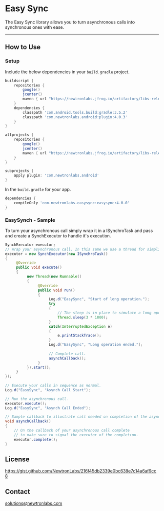 # Easy Sync

The Easy Sync library allows you to turn asynchronous calls into synchronous ones with ease. 

----


## How to Use 

### Setup

Include the below dependencies in your `build.gradle` project.

```gradle
buildscript {
    repositories {
        google()
        jcenter()
        maven { url "https://newtronlabs.jfrog.io/artifactory/libs-release-local" }
    }
    dependencies {
        classpath 'com.android.tools.build:gradle:3.5.2'
        classpath 'com.newtronlabs.android:plugin:4.0.3'
    }
}

allprojects {
    repositories {
        google()
        jcenter()
        maven { url "https://newtronlabs.jfrog.io/artifactory/libs-release-local" }
    }
}

subprojects {
    apply plugin: 'com.newtronlabs.android'
}
```

In the `build.gradle` for your app.

```gradle
dependencies {
    compileOnly 'com.newtronlabs.easysync:easysync:4.0.0'
}
```

### EasySynch - Sample
To turn your asynchronous call simply wrap it in a ISynchroTask and pass and create a SynchExecutor to handle it's execution.

```java
SynchExecutor executor;
// Wrap your asynchronous call. In this same we use a thread for simplicity. 
executor = new SynchExecutor(new ISynchroTask()
{
     @Override
     public void execute()
     {
          new Thread(new Runnable()
          {
               @Override
               public void run()
               {
                    Log.d("EasySync", "Start of long operation.");
                    try
                    {
                        // The sleep is in place to simulate a long operation on this example.
                        Thread.sleep(3 * 1000);
                    }
                    catch(InterruptedException e)
                    {
                        e.printStackTrace();
                    }
                    Log.d("EasySync", "Long operation ended.");
                    
                    // Complete call.
                    asynchCallback();
               }
          }).start();
     }
});
        
// Execute your calls in sequence as normal.        
Log.d("EasySync", "Asynch Call Start");

// Run the asynchronous call.
executor.execute();
Log.d("EasySync", "Asynch Call Ended");

// Sample callback to illustrate call needed on completion of the asynchronous call only.
void asynchCallback()
{
    // On the callback of your asynchronous call complete 
    // to make sure to signal the executor of the completion.
    executor.complete();
}       

```

## License
https://gist.github.com/NewtronLabs/216f45db2339e0bc638e7c14a6af9cc8

## Contact

solutions@newtronlabs.com
